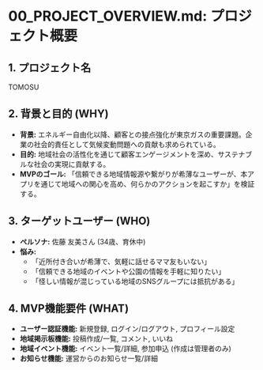 # 00_PROJECT_OVERVIEW.md: プロジェクト概要

## 1. プロジェクト名
TOMOSU

## 2. 背景と目的 (WHY)
- **背景:** エネルギー自由化以降、顧客との接点強化が東京ガスの重要課題。企業の社会的責任として気候変動問題への貢献も求められている。
- **目的:** 地域社会の活性化を通じて顧客エンゲージメントを深め、サステナブルな社会の実現に貢献する。
- **MVPのゴール:** 「信頼できる地域情報源や繋がりが希薄なユーザーが、本アプリを通じて地域への関心を高め、何らかのアクションを起こすか」を検証する。

## 3. ターゲットユーザー (WHO)
- **ペルソナ:** 佐藤 友美さん (34歳、育休中)
- **悩み:**
    - 「近所付き合いが希薄で、気軽に話せるママ友もいない」
    - 「信頼できる地域のイベントや公園の情報を手軽に知りたい」
    - 「怪しい情報が混じっている地域のSNSグループには抵抗がある」

## 4. MVP機能要件 (WHAT)
- **ユーザー認証機能:** 新規登録, ログイン/ログアウト, プロフィール設定
- **地域掲示板機能:** 投稿作成/一覧, コメント, いいね
- **地域イベント機能:** イベント一覧/詳細, 参加申込 (作成は管理者のみ)
- **お知らせ機能:** 運営からのお知らせ一覧/詳細